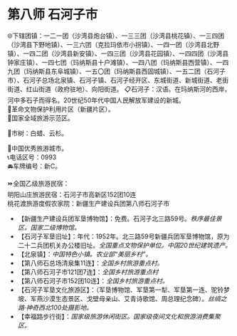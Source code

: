 # 第八师 石河子市  
🌐下辖团镇：一二一团（沙湾县炮台镇）、一三三团（沙湾县桃花镇）、一三四团（沙湾县下野地镇）、一三六团（克拉玛依市小拐镇）、一四一团（沙湾县北野镇）、一四二团（沙湾县新安镇）、一四三团（沙湾县花园镇）、一四四团（沙湾县钟家庄镇）、一四七团（玛纳斯县十户滩镇）、一四八团（玛纳斯县西营镇）、一四九团（玛纳斯县东阜城镇）、一五〇团（玛纳斯县西固城镇）、一五二团（石河子市）、石河子总场北泉镇、石河子镇、石河子经开区、东城街道、新城街道、老街街道、红山街道（政府驻地）、向阳街道。
📋石河子：汉语。在玛纳斯河的西岸，河中多石子而得名。20世纪50年代中国人民解放军建设的新城。  
🚩革命文物保护利用片区（新疆片区）。  
🚩国家全域旅游示范区。  
  
🌳市树：白蜡、云杉。  
  
🏅中国优秀旅游城市。  
📞电话区号：0993  
🚘车牌编号：新C。    
  
⏩全国乙级旅游民宿：    
明阳山庄旅游民宿：石河子市高新区152团10连    
桃花渡旅游度假农家院：新疆生产建设兵团第八师石河子市    

* 【新疆生产建设兵团军垦博物馆】：免费。石河子北三路59号。*秩序最佳景区。国家二级博物馆。*  
* 【石河子军垦旧址】：年代：1952年。北三路59号新疆兵团军垦博物馆，原为二十二兵团机关办公楼旧址。*全国重点文物保护单位。中国20世纪建筑遗产。*  
* 【北泉镇】：*中国特色小镇。农业部“美丽乡村”。*  
* 【第八师石总场清泉集11连】：*全国乡村旅游重点村。*  
* 【第八师石河子市121团7连】：*全国乡村旅游重点村*  
* 【第八师石河子市152团10连】：*全国乡村旅游重点村。*  
* 【石河子军垦文化旅游区】：（军垦博物馆、军垦第一犁、军垦第一连、驼铃梦坡、军燕沙漠生态景区、戈壁母亲山、艾青诗歌馆、周总理纪念碑）。*丝绸之路·神奇西北100处摄影地。*  
* 【幸福路步行街】：*国家级旅游休闲街区。国家级夜间文化和旅游消费集聚区。*  
